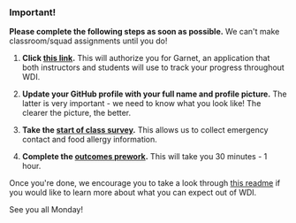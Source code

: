 ### Important!

**Please complete the following steps as soon as possible.** We can't make classroom/squad assignments until you do!

1. **Click [this link](https://garnet.wdidc.org/github/authorize?invite_code=1edbe47b46b49286bfc74e9caf5f0090).** This will authorize you for Garnet, an application that both instructors and students will use to track your progress throughout WDI.  

2. **Update your GitHub profile with your full name and profile picture.** The latter is very important - we need to know what you look like! The clearer the picture, the better.

3. **Take the [start of class survey](https://outcomes.generalassemb.ly/courses/14107/surveys/background/new).** This allows us to collect emergency contact and food allergy information.

4. **Complete the [outcomes prework](https://generalassemblydc.typeform.com/to/rOEItv).** This will take you 30 minutes - 1 hour.

Once you're done, we encourage you to take a look through [this readme](https://github.com/ga-dc/wdi10/blob/master/readme.md) if you would like to learn more about what you can expect out of WDI.

See you all Monday!
